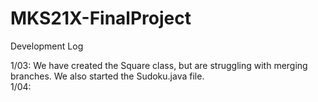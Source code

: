 # MKS21X-FinalProject

Development Log

1/03: We have created the Square class, but are struggling with merging branches. We also started the Sudoku.java file.\
1/04: 
